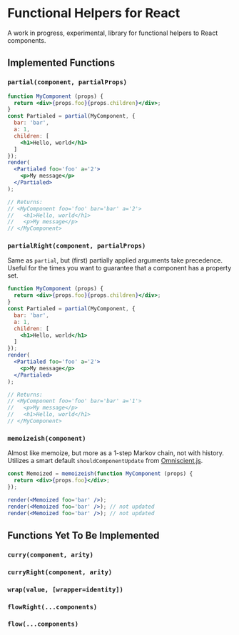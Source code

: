 # Functional Helpers for React

A work in progress, experimental, library for functional helpers to React components.

## Implemented Functions

### `partial(component, partialProps)`

```jsx
function MyComponent (props) {
  return <div>{props.foo}{props.children}</div>;
}
const Partialed = partial(MyComponent, {
  bar: 'bar',
  a: 1,
  children: [
    <h1>Hello, world</h1>
  ]
});
render(
  <Partialed foo='foo' a='2'>
    <p>My message</p>
  </Partialed>
);

// Returns:
// <MyComponent foo='foo' bar='bar' a='2'>
//   <h1>Hello, world</h1>
//   <p>My message</p>
// </MyComponent>
```

### `partialRight(component, partialProps)`

Same as `partial`, but (first) partially applied arguments take precedence.
Useful for the times you want to guarantee that a component has a property set.

```jsx
function MyComponent (props) {
  return <div>{props.foo}{props.children}</div>;
}
const Partialed = partial(MyComponent, {
  bar: 'bar',
  a: 1,
  children: [
    <h1>Hello, world</h1>
  ]
});
render(
  <Partialed foo='foo' a='2'>
    <p>My message</p>
  </Partialed>
);

// Returns:
// <MyComponent foo='foo' bar='bar' a='1'>
//   <p>My message</p>
//   <h1>Hello, world</h1>
// </MyComponent>
```

### `memoizeish(component)`

Almost like memoize, but more as a 1-step Markov chain, not with history. Utilizes
a smart default `shouldComponentUpdate` from [Omniscient.js](https://github.com/omniscientjs/omniscient).

```jsx
const Memoized = memoizeish(function MyComponent (props) {
  return <div>{props.foo}</div>;
});

render(<Memoized foo='bar' />);
render(<Memoized foo='bar' />); // not updated
render(<Memoized foo='bar' />); // not updated
```

## Functions Yet To Be Implemented

### `curry(component, arity)`

### `curryRight(component, arity)`

### `wrap(value, [wrapper=identity])`

### `flowRight(...components)`

### `flow(...components)`
